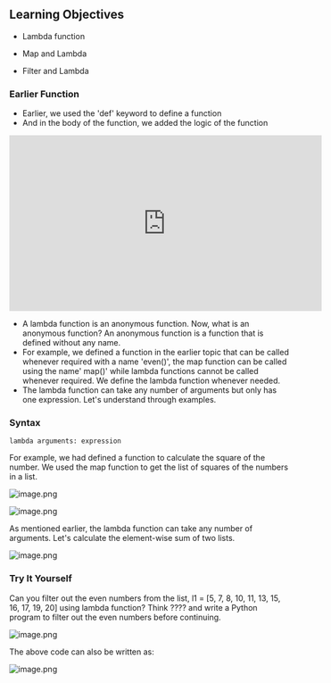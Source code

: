 ## Learning Objectives

* Lambda function

* Map and Lambda

* Filter and Lambda

### Earlier Function

* Earlier, we used the 'def' keyword to define a function
* And in the body of the function, we added the logic of the function










<iframe width="560" height="315" src="https://www.youtube.com/embed/HBR6wqXj2iY?start=10" title="YouTube video player" frameborder="0" allow="accelerometer; autoplay; clipboard-write; encrypted-media; gyroscope; picture-in-picture" allowfullscreen></iframe>












* A lambda function is an anonymous function. Now, what is an anonymous function? An anonymous function is a function that is defined without any name.
* For example, we defined a function in the earlier topic that can be called whenever required with a name 'even()', the map function can be called using the name' map()' while lambda functions cannot be called whenever required. We define the lambda function whenever needed.
* The lambda function can take any number of arguments but only has one expression. Let's understand through examples.

### Syntax

`lambda arguments: expression`

For example, we had defined a function to calculate the square of the number. We used the map function to get the list of squares of the numbers in a list.







![image.png](https://dphi-live.s3.amazonaws.com/media_uploads/image_d46d89495962489fbf719eb34d553c1e.png)














![image.png](https://dphi-live.s3.amazonaws.com/media_uploads/image_cf6958333b1043b0b75a7c8819e0ad9e.png)








As mentioned earlier, the lambda function can take any number of arguments. Let's calculate the element-wise sum of two lists.




![image.png](https://dphi-live.s3.amazonaws.com/media_uploads/image_9cf3e5f6204644989654968347c49b18.png)




### Try It Yourself

Can you filter out the even numbers from the list, l1 = \[5, 7, 8, 10, 11, 13, 15, 16, 17, 19, 20] using lambda function? Think ???? and write a Python program to filter out the even numbers before continuing.




![image.png](https://dphi-live.s3.amazonaws.com/media_uploads/image_7c1f63378d754b90a7765a51b89ec754.png)





The above code can also be written as:




![image.png](https://dphi-live.s3.amazonaws.com/media_uploads/image_c742fcb409584801bdc0b0f96a7fa441.png)
